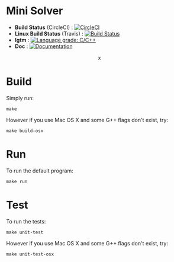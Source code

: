 # Mini Solver

- **Build Status** (CircleCI) : [![CircleCI](https://circleci.com/gh/Jxtopher/mini-solver.svg?style=svg)](https://circleci.com/gh/Jxtopher/mini-solver)
- **Linux Build Status** (Travis) : [![Build Status](https://travis-ci.org/Jxtopher/mini-solver.svg?branch=master)](https://travis-ci.org/Jxtopher/mini-solver)
- **lgtm** : [![Language grade: C/C++](https://img.shields.io/lgtm/grade/cpp/g/Jxtopher/mini-solver.svg?logo=lgtm&logoWidth=18)](https://lgtm.com/projects/g/Jxtopher/mini-solver/context:cpp)
- **Doc** : [![Documentation](https://img.shields.io/badge/docs-doxygen-blue.svg)](http://nlohmann.github.io/json)

<center>
x
</center>

# Build

Simply run:

```
make
```

However if you use Mac OS X and some G++ flags don't exist, try:

```
make build-osx
```

# Run

To run the default program:

```
make run
```

# Test

To run the tests:

```
make unit-test
```

However if you use Mac OS X and some G++ flags don't exist, try:

```
make unit-test-osx
```
